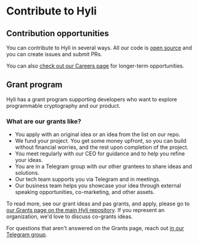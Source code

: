 # Contribute to Hyli

## Contribution opportunities

You can contribute to Hyli in several ways. All our code is [open source](https://github.com/hyli-org) and you can create issues and submit PRs.

You can also [check out our Careers page](https://hyli-org.notion.site/Hyli-is-hiring-09cccd37a9654c8a940a11cad5b1d21b?pvs=4) for longer-term opportunities.

## Grant program

Hyli has a grant program supporting developers who want to explore programmable cryptography and our product.

### What are our grants like?

- You apply with an original idea or an idea from the list on our repo.
- We fund your project. You get some money upfront, so you can build without financial worries, and the rest upon completion of the project.
- You meet regularly with our CEO for guidance and to help you refine your ideas.
- You are in a Telegram group with our other grantees to share ideas and solutions.
- Our tech team supports you via Telegram and in meetings.
- Our business team helps you showcase your idea through external speaking opportunities, co-marketing, and other assets.

To read more, see our grant ideas and pas grants, and apply, please go to [our Grants page on the main Hyli repository](https://github.com/hyli-org/hyli/blob/main/GRANTS.md). If you represent an organization, we'd love to discuss co-grants ideas.

For questions that aren't answered on the Grants page, reach out [in our Telegram group](https://t.me/hyli_org).
